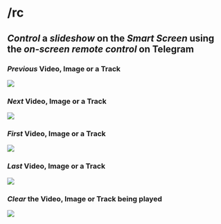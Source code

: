 # /rc

## _Control_ a _slideshow_ on the _Smart Screen_ using the _on-screen remote control_ on Telegram

### _Previous_ Video, Image or a Track

![](../.gitbook/assets/rc_p.png)

### _Next_ Video, Image or a Track

![](../.gitbook/assets/rc_n.png)

### _First_ Video, Image or a Track

![](../.gitbook/assets/rc_f.png)

### _Last_ Video, Image or a Track

![](../.gitbook/assets/rc_l.png)

### _Clear_ the Video, Image or Track being played

![](../.gitbook/assets/rc_c.png)


